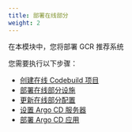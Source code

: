 ```yaml
---
title: 部署在线部分
weight: 2
---
```


在本模块中，您将部署 GCR 推荐系统

您需要执行以下步骤：

- [创建在线 Codebuild 项目](./create-online-ci/)
- [部署在线部分设施](./create-infra)
- [更新在线部分配置](./update-online-config)
- [设置 Argo CD 服务器](./argocd-server)
- [部署 Argo CD 应用](./create-argocd-app)